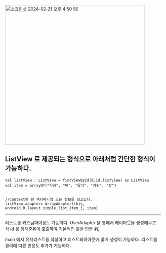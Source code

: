 

<img width="451" alt="스크린샷 2024-02-21 오후 4 50 50" src="https://github.com/giyoungjang/kotlin-study/assets/126555597/70d2da5e-6d83-43c0-8eb9-8a110caa2a9f">


ListView 로 제공되는 형식으로 아래처럼 간단한 형식이 가능하다.
---
    val listView : ListView = findViewById(R.id.listView) as ListView
    val item = arrayOf("사과", "배", "딸기", "키위", "장")
    
    
    //context란 한 액티비티의 모든 정보를 담고있다.
    listView.adapter= ArrayAdapter(this, android.R.layout.simple_list_item_1, item)
---

리스트를 커스텀마이징도 가능하다.
UserAdapter 을 통해서 레이아웃을 생성해주고 각 id 를 정해준뒤에 호출하여 기본적인 틀을 만든 뒤,

main 에서 유저리스트를 작성하고 리스트레이아웃에 맞게 생성이 가능하다.
리스트를 클릭에 따른 반응도 추가가 가능하다.
